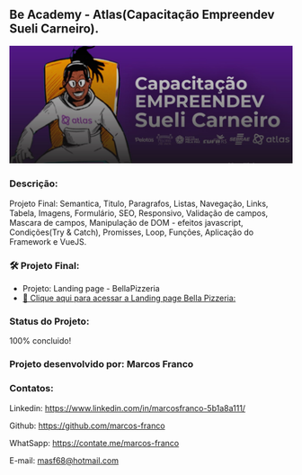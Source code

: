 ## Be Academy - Atlas(Capacitação Empreendev Sueli Carneiro).

![preview](./imagens/preview8.jpg)


### Descrição:

Projeto Final: Semantica, Titulo, Paragrafos, Listas, Navegação, Links, Tabela, Imagens, Formulário, SEO, Responsivo,
Validação de campos, Mascara de campos, Manipulação de DOM - efeitos javascript, Condições(Try & Catch), Promisses, Loop,
Funções, Aplicação do Framework e VueJS.


### 🛠 Projeto Final:
- Projeto: Landing page - BellaPizzeria
- [🔗 Clique aqui para acessar a Landing page Bella Pizzeria:](https://marcos-franco.github.io/beacademy-empreendev-projetoFinal/)

### Status do Projeto:
100% concluido! 

### Projeto desenvolvido por: Marcos Franco

### Contatos:
Linkedin: https://www.linkedin.com/in/marcosfranco-5b1a8a111/
 
Github: https://github.com/marcos-franco

WhatSapp: https://contate.me/marcos-franco

E-mail: masf68@hotmail.com
